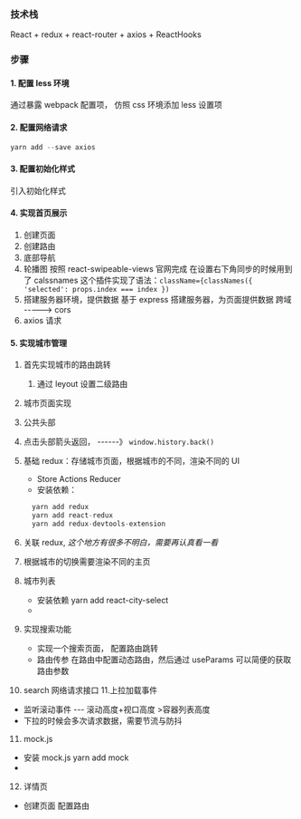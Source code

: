 <!--
 * @Author       : WePD
 * @Date         : 2021-11-27 22:51:50
-->

### 技术栈

React + redux + react-router + axios + ReactHooks

### 步骤

#### 1. 配置 less 环境

通过暴露 webpack 配置项， 仿照 css 环境添加 less 设置项

#### 2. 配置网络请求

```js
yarn add --save axios
```

#### 3. 配置初始化样式

引入初始化样式

#### 4. 实现首页展示

1. 创建页面
2. 创建路由
3. 底部导航
4. 轮播图
   按照 react-swipeable-views 官网完成
   在设置右下角同步的时候用到了 calssnames 这个插件实现了语法：`className={classNames({ 'selected': props.index === index })`
5. 搭建服务器环境，提供数据
   基于 express 搭建服务器，为页面提供数据
   跨域 -----> cors
6. axios 请求

#### 5. 实现城市管理

1. 首先实现城市的路由跳转
   1. 通过 leyout 设置二级路由
2. 城市页面实现
3. 公共头部
4. 点击头部箭头返回， ------》 `window.history.back()`
5. 基础 redux：存储城市页面，根据城市的不同，渲染不同的 UI

   - Store Actions Reducer
   - 安装依赖：

   ```js
     yarn add redux
     yarn add react-redux
     yarn add redux-devtools-extension
   ```

6. 关联 redux, _这个地方有很多不明白，需要再认真看一看_
7. 根据城市的切换需要渲染不同的主页
8. 城市列表
   - 安装依赖 yarn add react-city-select
   -
9. 实现搜索功能
   - 实现一个搜索页面， 配置路由跳转
   - 路由传参 在路由中配置动态路由，然后通过 useParams 可以简便的获取路由参数
10. search 网络请求接口 11.上拉加载事件

- 监听滚动事件 --- 滚动高度+视口高度 >容器列表高度
- 下拉的时候会多次请求数据，需要节流与防抖

11. mock.js

- 安装 mock.js yarn add mock
-

12. 详情页

- 创建页面 配置路由
